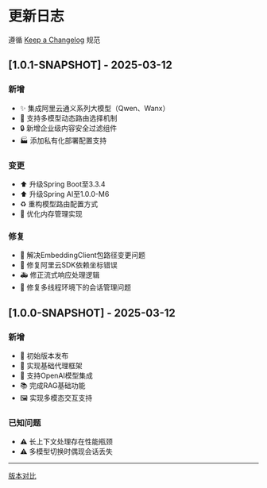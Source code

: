 # 更新日志

遵循 [Keep a Changelog](https://keepachangelog.com/zh-CN/1.0.0/) 规范

## [1.0.1-SNAPSHOT] - 2025-03-12
### 新增
- ✨ 集成阿里云通义系列大模型（Qwen、Wanx）
- 🚀 支持多模型动态路由选择机制
- 🔒 新增企业级内容安全过滤组件
- 🏭 添加私有化部署配置支持

### 变更
- ⬆️ 升级Spring Boot至3.3.4
- ⬆️ 升级Spring AI至1.0.0-M6
- ♻️ 重构模型路由配置方式
- 🧠 优化内存管理实现

### 修复
- 🐛 解决EmbeddingClient包路径变更问题
- 🔧 修复阿里云SDK依赖坐标错误
- 🚑 修正流式响应处理逻辑
- 🧵 修复多线程环境下的会话管理问题

## [1.0.0-SNAPSHOT] - 2025-03-12
### 新增
- 🎉 初始版本发布
- 🤖 实现基础代理框架
- 💬 支持OpenAI模型集成
- 📚 完成RAG基础功能
- 🖼️ 实现多模态交互支持

### 已知问题
- ⚠️ 长上下文处理存在性能瓶颈
- ⚠️ 多模型切换时偶现会话丢失

---

[版本对比](https://github.com/yuruizhi/chy-agents/compare/v0.8.0...v1.0.0-M6) 